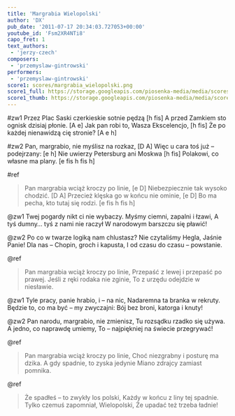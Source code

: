 ```yaml
---
title: 'Margrabia Wielopolski'
author: 'DX'
pub_date: '2011-07-17 20:34:03.727053+00:00'
youtube_id: 'Fsm2XR4NTi8'
capo_fret: 1
text_authors:
 - 'jerzy-czech'
composers:
 - 'przemyslaw-gintrowski'
performers:
 - 'przemyslaw-gintrowski'
score1: scores/margrabia_wielopolski.png
score1_full: https://storage.googleapis.com/piosenka-media/media/scores/margrabia_wielopolski.png
score1_thumb: https://storage.googleapis.com/piosenka-media/media/scores/margrabia_wielopolski.png.180x0_q85_upscale.jpg
---
```


#zw1
Przez Plac Saski czerkieskie sotnie pędzą [h fis]
A przed Zamkiem sto ognisk dzisiaj płonie. [A e]
Jak pan robi to, Wasza Ekscelencjo, [h fis]
Że po każdej nienawidzą cię stronie? [A e h]

#zw2
Pan, margrabio, nie myślisz na rozkaz, [D A]
Więc u cara toś już – podejrzany: [e h]
Nie uwierzy Petersburg ani Moskwa [h fis]
Polakowi, co własne ma plany. [e fis h fis h]

#ref
>Pan margrabia wciąż kroczy po linie, [e D]
>Niebezpiecznie tak wysoko chodzić. [D A]
>Przecież klęska go w końcu nie ominie, [e D]
>Bo ma pecha, kto tutaj się rodzi.  [e fis h fis h]

@zw1
Twej pogardy nikt ci nie wybaczy.
Myśmy ciemni, zapalni i łzawi,
A tyś dumny… tyś z nami nie raczył
W narodowym barszczu się pławić!

@zw2
Po co w twarze logiką nam chlustasz?
Nie czytaliśmy Hegla, Jaśnie Panie!
Dla nas – Chopin, groch i kapusta,
I od czasu do czasu – powstanie.

@ref
>Pan margrabia wciąż kroczy po linie,
>Przepaść z lewej i przepaść po prawej.
>Jeśli z ręki rodaka nie zginie,
>To z urzędu odejdzie w niesławie.

@zw1
Tyle pracy, panie hrabio, i – na nic,
Nadaremna ta branka w rekruty.
Będzie to, co ma być – my zwyczajni:
Bój bez broni, katorga i knuty!

@zw2
Pan narodu, margrabio, nie zmienisz,
Tu rozsądku rzadko się używa.
A jedno, co naprawdę umiemy,
To – najpiękniej na świecie przegrywać!

@ref
>Pan margrabia wciąż kroczy po linie,
>Choć niezgrabny i posturę ma dzika.
>A gdy spadnie, to zyska jedynie
>Miano zdrajcy zamiast pomnika.

@ref
>Że spadłeś – to zwykły los polski,
>Każdy w końcu z liny tej spadnie.
>Tylko czemuś zapomniał, Wielopolski,
>Że upadać też trzeba ładnie!